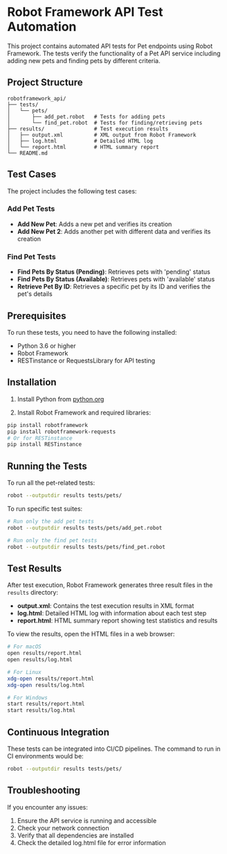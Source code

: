 # Robot Framework API Test Automation

This project contains automated API tests for Pet endpoints using Robot Framework. The tests verify the functionality of a Pet API service including adding new pets and finding pets by different criteria.

## Project Structure

```
robotframework_api/
├── tests/
│   └── pets/
│       ├── add_pet.robot   # Tests for adding pets
│       └── find_pet.robot  # Tests for finding/retrieving pets
├── results/                # Test execution results
│   ├── output.xml          # XML output from Robot Framework
│   ├── log.html            # Detailed HTML log
│   └── report.html         # HTML summary report
└── README.md
```

## Test Cases

The project includes the following test cases:

### Add Pet Tests
- **Add New Pet**: Adds a new pet and verifies its creation
- **Add New Pet 2**: Adds another pet with different data and verifies its creation

### Find Pet Tests
- **Find Pets By Status (Pending)**: Retrieves pets with 'pending' status
- **Find Pets By Status (Available)**: Retrieves pets with 'available' status 
- **Retrieve Pet By ID**: Retrieves a specific pet by its ID and verifies the pet's details

## Prerequisites

To run these tests, you need to have the following installed:

- Python 3.6 or higher
- Robot Framework
- RESTinstance or RequestsLibrary for API testing

## Installation

1. Install Python from [python.org](https://www.python.org/downloads/)

2. Install Robot Framework and required libraries:

```bash
pip install robotframework
pip install robotframework-requests
# Or for RESTinstance
pip install RESTinstance
```

## Running the Tests

To run all the pet-related tests:

```bash
robot --outputdir results tests/pets/
```

To run specific test suites:

```bash
# Run only the add pet tests
robot --outputdir results tests/pets/add_pet.robot

# Run only the find pet tests
robot --outputdir results tests/pets/find_pet.robot
```

## Test Results

After test execution, Robot Framework generates three result files in the `results` directory:

- **output.xml**: Contains the test execution results in XML format
- **log.html**: Detailed HTML log with information about each test step
- **report.html**: HTML summary report showing test statistics and results

To view the results, open the HTML files in a web browser:

```bash
# For macOS
open results/report.html
open results/log.html

# For Linux
xdg-open results/report.html
xdg-open results/log.html

# For Windows
start results/report.html
start results/log.html
```

## Continuous Integration

These tests can be integrated into CI/CD pipelines. The command to run in CI environments would be:

```bash
robot --outputdir results tests/pets/
```

## Troubleshooting

If you encounter any issues:

1. Ensure the API service is running and accessible
2. Check your network connection
3. Verify that all dependencies are installed
4. Check the detailed log.html file for error information

